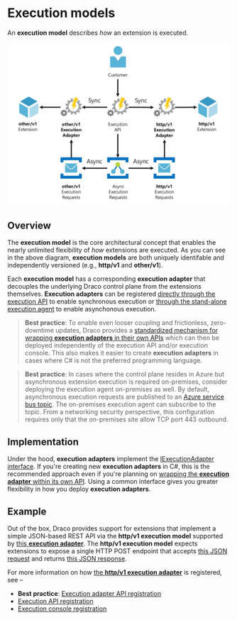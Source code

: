# Execution models

An **execution model** describes *how* an extension is executed.

![Execution models](/doc/images/arch-execution-models.JPG)

## Overview

The **execution model** is the core architectural concept that enables the nearly unlimited flexibility of *how* extensions are executed. As you can see in the above diagram, **execution models** are both uniquely identifable and independently versioned (e.g., **http/v1** and **other/v1**). 

Each **execution model** has a corresponding **execution adapter** that decouples the underlying Draco control plane from the extensions themselves. **Execution adapters** can be registered [directly through the execution API](/src/Execution.Api/Modules/Factories/ExecutionProcessorFactoryModule.cs) to enable synchronous execution or [through the stand-alone execution agent](/src/ExecutionAdapter.ConsoleHost/Modules/ExecutionProcessorFactoryModule.cs) to enable asynchonous execution.

> **Best practice**: To enable even looser coupling and frictionless, zero-downtime updates, Draco provides a [standardized mechanism for wrapping **execution adapters** in their own APIs](/src/ExecutionAdapter.Api) which can then be deployed independently of the execution API and/or execution console. This also makes it easier to create **execution adapters** in cases where C# is not the preferred programming language.

> **Best practice**: In cases where the control plane resides in Azure but asynchronous extension execution is required on-premises, consider deploying the execution agent on-premises as well. By default, asynchronous execution requests are published to an [Azure service bus topic](https://docs.microsoft.com/en-us/azure/service-bus-messaging/service-bus-queues-topics-subscriptions#topics-and-subscriptions). The on-premises execution agent can subscribe to the topic. From a networking security perspective, this configuration requires only that the on-premises site allow TCP port 443 outbound.

## Implementation

Under the hood, **execution adapters** implement the [IExecutionAdapter interface](src/Core.Execution/Interfaces/IExecutionAdapter.cs). If you're creating new **execution adapters** in C#, this is the recommended approach even if you're planning on [wrapping the **execution adapter** within its own API](/src/ExecutionAdapter.Api). Using a common interface gives you greater flexibility in how you deploy **execution adapters**.

## Example

Out of the box, Draco provides support for extensions that implement a simple JSON-based REST API via the **http/v1 execution model** supported by [this **execution adapter**](/src/Core.Execution/Adapters/JsonHttpExecutionAdapter.cs). The **http/v1 execution model** expects extensions to expose a single HTTP POST endpoint that accepts [this JSON request](/src/Core.Execution/Models/HttpExecutionRequest.cs) and returns [this JSON response](/src/Core.Execution/Models/HttpExecutionResponse.cs).

For more information on how [the **http/v1 execution adapter**](/src/Core.Execution/Adapters/JsonHttpExecutionAdapter.cs) is registered, see –

- **Best practice**: [Execution adapter API registration](/src/ExecutionAdapter.Api/Modules/Factories/ExecutionProcessorFactoryModule.cs)
- [Execution API registration](/src/Execution.Api/Modules/Factories/ExecutionProcessorFactoryModule.cs)
- [Execution console registration](/src/ExecutionAdapter.ConsoleHost/Modules/ExecutionProcessorFactoryModule.cs)
